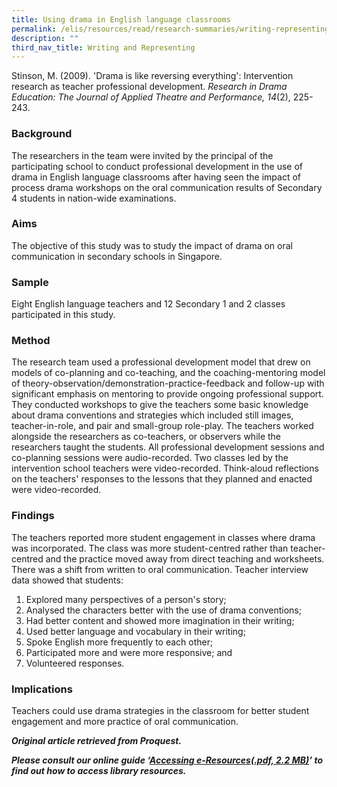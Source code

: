 ```yaml
---
title: Using drama in English language classrooms
permalink: /elis/resources/read/research-summaries/writing-representing/drama-in-english-language-classrooms/
description: ""
third_nav_title: Writing and Representing
---
```

Stinson, M. (2009). 'Drama is like reversing everything': Intervention research as teacher professional development. _Research in Drama Education: The Journal of Applied Theatre and Performance, 14_(2), 225-243.

### Background

The researchers in the team were invited by the principal of the participating school to conduct professional development in the use of drama in English language classrooms after having seen the impact of process drama workshops on the oral communication results of Secondary 4 students in nation-wide examinations.

### Aims

The objective of this study was to study the impact of drama on oral communication in secondary schools in Singapore.

### Sample

Eight English language teachers and 12 Secondary 1 and 2 classes participated in this study.

### Method

The research team used a professional development model that drew on models of co-planning and co-teaching, and the coaching-mentoring model of theory-observation/demonstration-practice-feedback and follow-up with significant emphasis on mentoring to provide ongoing professional support. They conducted workshops to give the teachers some basic knowledge about drama conventions and strategies which included still images, teacher-in-role, and pair and small-group role-play. The teachers worked alongside the researchers as co-teachers, or observers while the researchers taught the students. All professional development sessions and co-planning sessions were audio-recorded. Two classes led by the intervention school teachers were video-recorded. Think-aloud reflections on the teachers' responses to the lessons that they planned and enacted were video-recorded.

### Findings

The teachers reported more student engagement in classes where drama was incorporated. The class was more student-centred rather than teacher-centred and the practice moved away from direct teaching and worksheets. There was a shift from written to oral communication. Teacher interview data showed that students:

1.  Explored many perspectives of a person's story;
2.  Analysed the characters better with the use of drama conventions;
3.  Had better content and showed more imagination in their writing;
4.  Used better language and vocabulary in their writing;
5.  Spoke English more frequently to each other;
6.  Participated more and were more responsive; and
7.  Volunteered responses.

### Implications

Teachers could use drama strategies in the classroom for better student engagement and more practice of oral communication.


_**Original article retrieved from Proquest.**_  

_**Please consult our online guide ‘**__**[Accessing e-Resources(.pdf, 2.2 MB)](https://academyofsingaporeteachers-moe-edu-sg-admin.cwp.sg/elis/resources/read/research-summaries/writing-and-representing/18e45074-6b1b-4ac7-811f-1a8da16c4f81 "Accessing e-Resources")**__**’ to find out how to access library resources.**_